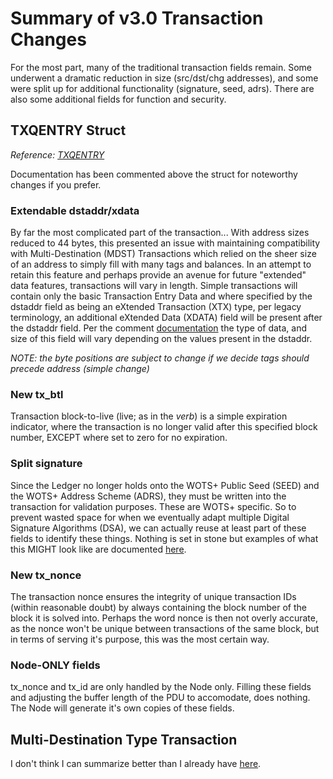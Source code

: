 # Summary of v3.0 Transaction Changes

For the most part, many of the traditional transaction fields remain. Some underwent a dramatic reduction in size (src/dst/chg addresses), and some were split up for additional functionality (signature, seed, adrs). There are also some additional fields for function and security.

## TXQENTRY Struct

*Reference: [TXQENTRY](https://github.com/mochimodev/mochimo/blob/9fc0c0fa3304cb6b66d47ef82393f165cdcabb41/src/types.h#L431-L451)*

Documentation has been commented above the struct for noteworthy changes if you prefer.

### Extendable dstaddr/xdata

By far the most complicated part of the transaction...
With address sizes reduced to 44 bytes, this presented an issue with maintaining compatibility with Multi-Destination (MDST) Transactions which relied on the sheer size of an address to simply fill with many tags and balances. In an attempt to retain this feature and perhaps provide an avenue for future "extended" data features, transactions will vary in length. Simple transactions will contain only the basic Transaction Entry Data and where specified by the dstaddr field as being an eXtended Transaction (XTX) type, per legacy terminology, an additional eXtended Data (XDATA) field will be present after the dstaddr field. Per the comment [documentation](https://github.com/mochimodev/mochimo/blob/9fc0c0fa3304cb6b66d47ef82393f165cdcabb41/src/types.h#L383-L405) the type of data, and size of this field will vary depending on the values present in the dstaddr.

*NOTE: the byte positions are subject to change if we decide tags should precede address (simple change)*

### New tx_btl

Transaction block-to-live (live; as in the *verb*) is a simple expiration indicator, where the transaction is no longer valid after this specified block number, EXCEPT where set to zero for no expiration.

### Split signature

Since the Ledger no longer holds onto the WOTS+ Public Seed (SEED) and the WOTS+ Address Scheme (ADRS), they must be written into the transaction for validation purposes. These are WOTS+ specific. So to prevent wasted space for when we eventually adapt multiple Digital Signature Algorithms (DSA), we can actually reuse at least part of these fields to identify these things. Nothing is set in stone but examples of what this MIGHT look like are documented [here](https://github.com/mochimodev/mochimo/blob/9fc0c0fa3304cb6b66d47ef82393f165cdcabb41/src/types.h#L415-L423).

### New tx_nonce

The transaction nonce ensures the integrity of unique transaction IDs (within reasonable doubt) by always containing the block number of the block it is solved into. Perhaps the word nonce is then not overly accurate, as the nonce won't be unique between transactions of the same block, but in terms of serving it's purpose, this was the most certain way.

### Node-ONLY fields

tx_nonce and tx_id are only handled by the Node only. Filling these fields and adjusting the buffer length of the PDU to accomodate, does nothing. The Node will generate it's own copies of these fields.

## Multi-Destination Type Transaction

I don't think I can summarize better than I already have [here](https://github.com/mochimodev/mochimo/blob/9fc0c0fa3304cb6b66d47ef82393f165cdcabb41/src/types.h#L383-L405).
